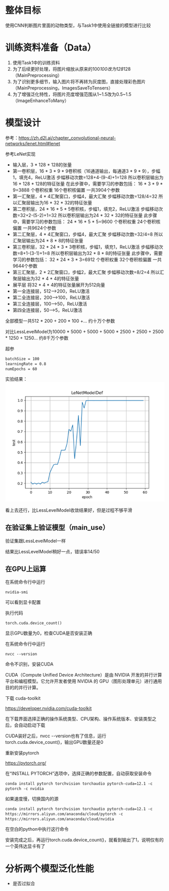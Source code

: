 # 整体目标

使用CNN判断图片里面的动物类型，与Task1中使用全链接的模型进行比较

# 训练资料准备（Data）

1. 使用Task1中的训练资料
2. 为了后续更好处理，将图片缩放从原来的100*100改为128*128（MainPreprocessing）
3. 为了识别更多细节，输入图片将不再转为灰度图，直接处理彩色图片（MainPreprocessing，ImagesSaveToTensers）
4. 为了增强泛化特性，将图片亮度增强范围从1~1.5改为0.5~1.5（ImageEnhanceToMany）

# 模型设计

参考：https://zh.d2l.ai/chapter_convolutional-neural-networks/lenet.html#lenet

参考LeNet实现

* 输入层，3 * 128 * 128的张量
* 第一卷积层，16 * 3 * 9 * 9卷积核（16通道输出，每通道3 * 9 * 9），步幅1，填充4，ReLU激活
  步幅移动次数=128+4-(9-4)+1=128
  所以卷积层输出为16 * 128 * 128的特征张量
  在此步骤中，需要学习的参数包括：
  16 * 3 * 9 * 9=3888 个卷积权重
  16个卷积核偏置
  一共3904个参数
* 第一汇聚层，4 * 4汇聚窗口，步幅4，最大汇聚
  步幅移动次数=128/4=32
  所以汇聚层输出为16 * 32 * 32的特征张量
* 第二卷积层，24 * 16 * 5 * 5卷积核，步幅1，填充2，ReLU激活
  步幅移动次数=32+2-(5-2)+1=32
  所以卷积层输出为24 * 32 * 32的特征张量
  此步骤中，需要学习的参数包括：
  24 * 16 * 5 * 5=9600 个卷积权重
  24个卷积核偏置
  一共9624个参数
* 第二汇聚层，4 * 4汇聚窗口，步幅4，最大汇聚
  步幅移动次数=32/4=8
  所以汇聚层输出为24 * 8 * 8的特征张量
* 第三卷积层，32 * 24 * 3 * 3卷积核，步幅1，填充1，ReLU激活
  步幅移动次数=8+1-(3-1)+1=8
  所以卷积层输出为32 * 8 * 8的特征张量
  此步骤中，需要学习的参数包括：
  32 * 24 * 3 * 3=6912 个卷积权重
  32个卷积核偏置
  一共9644个参数
* 第三汇聚层，2 * 2汇聚窗口，步幅2，最大汇聚
  步幅移动次数=8/2=4
  所以汇聚层输出为32 * 4 * 4的特征张量
* 展平层 将32 * 4 * 4的特征张量展开为512向量
* 第一全连接层，512-->200，ReLU激活
* 第二全连接层，200-->100，ReLU激活
* 第三全连接层，100-->50，ReLU激活
* 第四全连接层，50-->5，ReLU激活

全部模型一共512 * 200 + 200 * 100 +... 约十万个参数

对比LessLevelModel为10000 * 5000 + 5000 + 5000 * 2500 + 2500 + 2500 * 1250 + 1250... 约8千万个参数

超参
~~~
batchSize = 100
learningRate = 0.8
numEpochs = 60
~~~

实验结果：
![LeNetModelDef.png](OptRecords%2FLeNetModelDef.png)

看上去还行，比LessLevelModel收敛结果好，但是过程不够平滑

## 在验证集上验证模型（main_use）

验证集跟LessLevelModel一样

结果比LessLevelModel稍好一点，错误率14/50

## 在GPU上运算

在系统命令行中运行

~~~
nvidia-smi
~~~

可以看到显卡配置

执行代码

~~~
torch.cuda.device_count()
~~~

显示GPU数量为0，检查CUDA是否安装正确

在系统命令行中运行
~~~
nvcc --version
~~~

命令不识别，安装CUDA

CUDA（Compute Unified Device Architecture）是由 NVIDIA 开发的并行计算平台和编程模型。它允许开发者使用 NVIDIA 的 GPU（图形处理单元）进行通用目的的并行计算。

下载 cuda-toolkit

https://developer.nvidia.com/cuda-toolkit

在下载界面选择正确的操作系统类型、CPU架构、操作系统版本、安装类型之后，会自动启动下载

CUDA装好之后，nvcc --version也有了信息，运行torch.cuda.device_count()，输出GPU数量还是0

重新安装pytorch

https://pytorch.org/

在“INSTALL PYTORCH”选项中，选择正确的参数配置，自动获取安装命令

~~~
conda install pytorch torchvision torchaudio pytorch-cuda=12.1 -c pytorch -c nvidia
~~~

如果速度慢，切换国内的源

~~~
conda install pytorch torchvision torchaudio pytorch-cuda=12.1 -c https://mirrors.aliyun.com/anaconda/cloud/pytorch -c https://mirrors.aliyun.com/anaconda/cloud/nvidia
~~~

在空白的python中执行这行命令

安装完成之后，再运行torch.cuda.device_count()，就看到输出了1，说明仅有的一个英伟达显卡有了

# 分析两个模型泛化性能

* 是否过拟合

